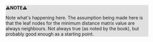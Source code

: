 <div style="margin:2em; background-color: #e0e0e0;">

<strong>⚠️NOTE️️️⚠️</strong>

Note what's happening here. The assumption being made here is that the leaf nodes for the minimum distance matrix value are always neighbours. Not always true (as noted by the book), but probably good enough as a starting point.
</div>

